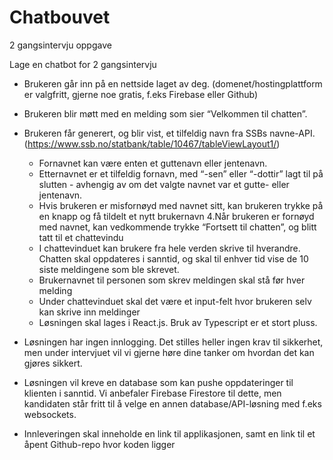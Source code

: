# Chatbouvet
2 gangsintervju oppgave

 Lage en chatbot for 2 gangsintervju

- Brukeren går inn på en nettside laget av deg. (domenet/hostingplattform er valgfritt, gjerne noe gratis, f.eks Firebase eller Github)
- Brukeren blir møtt med en melding som sier “Velkommen til chatten”.
- Brukeren får generert, og blir vist, et tilfeldig navn fra SSBs navne-API. (https://www.ssb.no/statbank/table/10467/tableViewLayout1/)
  - Fornavnet kan være enten et guttenavn eller jentenavn.
  - Etternavnet er et tilfeldig fornavn, med “-sen” eller “-dottir” lagt til på slutten - avhengig av om det valgte navnet var et gutte- eller jentenavn.
  - Hvis brukeren er misfornøyd med navnet sitt, kan brukeren trykke på en knapp og få tildelt et nytt brukernavn 4.Når brukeren er fornøyd med navnet, kan    vedkommende trykke “Fortsett til chatten”, og blitt tatt til et chattevindu
  - I chattevinduet kan brukere fra hele verden skrive til hverandre. Chatten skal oppdateres i sanntid, og skal til enhver tid vise de 10 siste meldingene     som ble skrevet.
  - Brukernavnet til personen som skrev meldingen skal stå før hver melding
  - Under chattevinduet skal det være et input-felt hvor brukeren selv kan skrive inn meldinger
  - Løsningen skal lages i React.js. Bruk av Typescript er et stort pluss.

- Løsningen har ingen innlogging. Det stilles heller ingen krav til sikkerhet, men under intervjuet vil vi gjerne høre dine tanker om hvordan det kan gjøres sikkert.

- Løsningen vil kreve en database som kan pushe oppdateringer til klienten i sanntid. Vi anbefaler Firebase Firestore til dette, men kandidaten står fritt til å velge en annen database/API-løsning med f.eks websockets.

- Innleveringen skal inneholde en link til applikasjonen, samt en link til et åpent Github-repo hvor koden ligger
